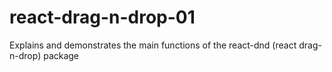 # react-drag-n-drop-01
Explains and demonstrates the main functions of the react-dnd (react drag-n-drop) package
